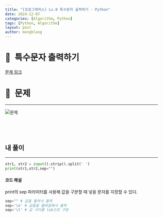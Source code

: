 ```yaml
---
title: "[프로그래머스] Lv.0 특수문자 출력하기 - Python"
date: 2024-12-07  
categories: [Algorithm, Python]
tags: [Python, Algorithm]
layout: post
author: mongblang
---
```


# 📌&nbsp; **특수문자 출력하기**
[문제 링크](https://school.programmers.co.kr/learn/courses/30/lessons/181946)  

# 📝&nbsp; **문제**
---
![문제](https://github.com/user-attachments/assets/84b973ca-38b0-46c5-97a7-a1a918a001ed)


&nbsp;  

&nbsp;   
   


## **내 풀이**  
---  

```python
str1, str2 = input().strip().split(' ')
print(str1,str2,sep="")
```

#### **코드 해설**  
print의 sep 파라미터를 사용해 값을 구분할 때 넣을 문자를 지정할 수 있다.

```python
sep="" # 값을 붙여서 출력
sep='\n' # 값들을 줄바꿈해서 출력 
sep='\t' # 값 사이를 tab으로 구분
```

&nbsp;   